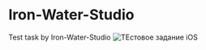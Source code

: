 # Iron-Water-Studio
Test task by Iron-Water-Studio
![ТЕстовое задание iOS](https://user-images.githubusercontent.com/55456532/191098996-8e03a6f1-6cb4-44ec-abd9-b3e03edcc147.png)
